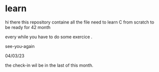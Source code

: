 # learn
hi there this repository containe all the file need to learn C from scratch to be ready for 42 month

every while you have to do some exercice .

see-you-again

04/03/23

the check-in wil be in the last of this month. 
